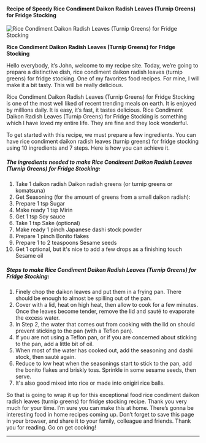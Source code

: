             

#### Recipe of Speedy Rice Condiment Daikon Radish Leaves (Turnip Greens) for Fridge Stocking

![Rice Condiment Daikon Radish Leaves (Turnip Greens) for Fridge Stocking](https://img-global.cpcdn.com/recipes/6579953442226176/751x532cq70/rice-condiment-daikon-radish-leaves-turnip-greens-for-fridge-stocking-recipe-main-photo.jpg)

**Rice Condiment Daikon Radish Leaves (Turnip Greens) for Fridge Stocking**

Hello everybody, it’s John, welcome to my recipe site. Today, we’re going to prepare a distinctive dish, rice condiment daikon radish leaves (turnip greens) for fridge stocking. One of my favorites food recipes. For mine, I will make it a bit tasty. This will be really delicious.

Rice Condiment Daikon Radish Leaves (Turnip Greens) for Fridge Stocking is one of the most well liked of recent trending meals on earth. It is enjoyed by millions daily. It is easy, it’s fast, it tastes delicious. Rice Condiment Daikon Radish Leaves (Turnip Greens) for Fridge Stocking is something which I have loved my entire life. They are fine and they look wonderful.

To get started with this recipe, we must prepare a few ingredients. You can have rice condiment daikon radish leaves (turnip greens) for fridge stocking using 10 ingredients and 7 steps. Here is how you can achieve it.

##### The ingredients needed to make Rice Condiment Daikon Radish Leaves (Turnip Greens) for Fridge Stocking:

1.  Take 1 daikon radish Daikon radish greens (or turnip greens or komatsuna)
2.  Get Seasoning (for the amount of greens from a small daikon radish):
3.  Prepare 1 tsp Sugar
4.  Make ready 1 tsp Mirin
5.  Get 1 tsp Soy sauce
6.  Take 1 tsp Sake (optional)
7.  Make ready 1 pinch Japanese dashi stock powder
8.  Prepare 1 pinch Bonito flakes
9.  Prepare 1 to 2 teaspoons Sesame seeds
10.  Get 1 optional, but it's nice to add a few drops as a finishing touch Sesame oil

##### Steps to make Rice Condiment Daikon Radish Leaves (Turnip Greens) for Fridge Stocking:

1.  Finely chop the daikon leaves and put them in a frying pan. There should be enough to almost be spilling out of the pan.
2.  Cover with a lid, heat on high heat, then allow to cook for a few minutes. Once the leaves become tender, remove the lid and sauté to evaporate the excess water.
3.  In Step 2, the water that comes out from cooking with the lid on should prevent sticking to the pan (with a Teflon pan).
4.  If you are not using a Teflon pan, or if you are concerned about sticking to the pan, add a little bit of oil.
5.  When most of the water has cooked out, add the seasoning and dashi stock, then sauté again.
6.  Reduce to low heat when the seasonings start to stick to the pan, add the bonito flakes and briskly toss. Sprinkle in some sesame seeds, then serve.
7.  It's also good mixed into rice or made into onigiri rice balls.

So that is going to wrap it up for this exceptional food rice condiment daikon radish leaves (turnip greens) for fridge stocking recipe. Thank you very much for your time. I’m sure you can make this at home. There’s gonna be interesting food in home recipes coming up. Don’t forget to save this page in your browser, and share it to your family, colleague and friends. Thank you for reading. Go on get cooking!

* * *